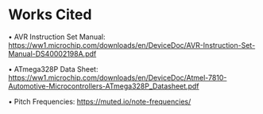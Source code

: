 # Works Cited
•	AVR Instruction Set Manual: https://ww1.microchip.com/downloads/en/DeviceDoc/AVR-Instruction-Set-Manual-DS40002198A.pdf

•	ATmega328P Data Sheet: https://ww1.microchip.com/downloads/en/DeviceDoc/Atmel-7810-Automotive-Microcontrollers-ATmega328P_Datasheet.pdf

•	Pitch Frequencies: https://muted.io/note-frequencies/
